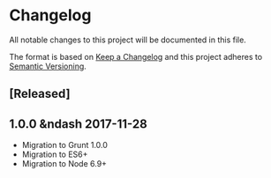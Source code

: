 # Changelog
All notable changes to this project will be documented in this file.

The format is based on [Keep a Changelog](http://keepachangelog.com/en/1.0.0/)
and this project adheres to [Semantic Versioning](http://semver.org/spec/v2.0.0.html).

## [Released]

## 1.0.0 &ndash 2017-11-28
+ Migration to Grunt 1.0.0
+ Migration to ES6+
+ Migration to Node 6.9+
